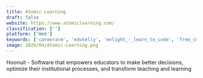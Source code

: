```yaml
---
title: Atomic Learning
draft: false 
website: https://www.atomiclearning.com/
classification: ['']
platform: ['Web']
keywords: ['careerarm', 'edutelly', 'enlight_-_learn_to_code', 'free_code_camp', 'futurelearn', 'grasshopper_app', 'jream_programming_courses', 'learnetto', 'lynda', 'sololearn', 'udacity', 'udemy', 'virtuseek', 'zenler', 'tutorialspoint']
image: 2020/04/Atomic-Learning.png
---
```

Hoonuit - Software that empowers educators to make better decisions, optimize their institutional processes, and transform teaching and learning
